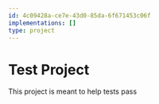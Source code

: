 ```yaml
---
id: 4c09428a-ce7e-43d0-85da-6f671453c06f
implementations: []
type: project
---
```


# Test Project

This project is meant to help tests pass
